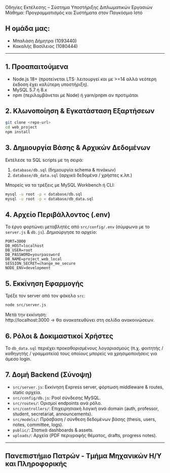 Οδηγίες Εκτέλεσης – Σύστημα Υποστήριξης Διπλωματικών Εργασιών  
Μάθημα: Προγραμματισμός και Συστήματα στον Παγκόσμιο Ιστό

## Η ομάδα μας:
- Μπαλάση Δήμητρα (1093440)
- Κακαλής Βασίλειος (1080444)

---
## 1. Προαπαιτούμενα
* Node.js 18+ (προτείνεται LTS· λειτουργεί και με >=14 αλλά νεότερη έκδοση έχει καλύτερη υποστήριξη).  
* MySQL 5.7 ή 8.x  
* npm (περιλαμβάνεται με Node) ή yarn/pnpm αν προτιμάται

## 2. Κλωνοποίηση & Εγκατάσταση Εξαρτήσεων
```bash
git clone <repo-url>
cd web_project
npm install
```


## 3. Δημιουργία Βάσης & Αρχικών Δεδομένων
Εκτέλεσε τα SQL scripts με τη σειρά:
1. `database/db.sql` (δημιουργία schema & πινάκων)
2. `database/db_data.sql` (αρχικά δεδομένα / χρήστες κ.λπ.)

Μπορείς να τα τρέξεις με MySQL Workbench ή CLI:
```bash
mysql -u root -p < database/db.sql
mysql -u root -p < database/db_data.sql
```

## 4. Αρχείο Περιβάλλοντος (.env)
Το έργο φορτώνει μεταβλητές από `src/config/.env` (σύμφωνα με το `server.js` & `db.js`). Δημιούργησε το αρχείο:
```
PORT=3000
DB_HOST=localhost
DB_USER=root
DB_PASSWORD=yourpassword
DB_NAME=project_web_local
SESSION_SECRET=change_me_secure
NODE_ENV=development
```

## 5. Εκκίνηση Εφαρμογής
Τρέξε τον server από τον φάκελο `src`:
```bash
node src/server.js
```

Μετά την εκκίνηση:  
http://localhost:3000 → θα ανακατευθύνει στη σελίδα ανακοινώσεων.


## 6. Ρόλοι & Δοκιμαστικοί Χρήστες
Το `db_data.sql` περιέχει προκαθορισμένους λογαριασμούς (π.χ. φοιτητής / καθηγητής / γραμματεία) τους οποίους μπορείς να χρησιμοποιήσεις για άμεσο login.


## 7. Δομή Backend (Σύνοψη)
* `src/server.js`: Εκκίνηση Express server, φόρτωση middleware & routes, static αρχεία.
* `src/config/db.js`: Pool σύνδεσης MySQL.
* `src/routes/`: Ορισμοί endpoints ανά ρόλο.
* `src/controllers/`: Επιχειρησιακή λογική ανά domain (auth, professor, student, secretariat, announcements).
* `src/models/`: Πρόσβαση / σύνθεση δεδομένων βάσης (thesis, users, notes, committee, logs).
* `public/`: Στατικά dashboards & assets.
* `uploads/`: Αρχεία (PDF περιγραφής θέματος, drafts, progress notes).


---

## Πανεπιστήμιο Πατρών - Τμήμα Μηχανικών Η/Υ και Πληροφορικής